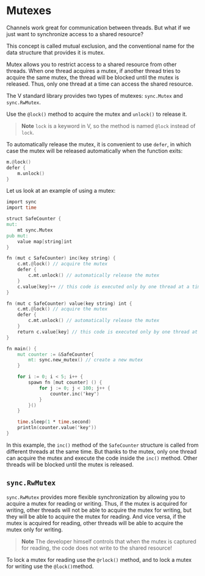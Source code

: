 # Mutexes

Channels work great for communication between threads.
But what if we just want to synchronize access to a shared resource?

This concept is called mutual exclusion, and the conventional name for the data structure that
provides it is mutex.

Mutex allows you to restrict access to a shared resource from other threads.
When one thread acquires a mutex, if another thread tries to acquire the same mutex, the thread will
be blocked until the mutex is released.
Thus, only one thread at a time can access the shared resource.

The V standard library provides two types of mutexes: `sync.Mutex` and `sync.RwMutex`.

Use the `@lock()` method to acquire the mutex and `unlock()` to release it.

> **Note**
> `lock` is a keyword in V, so the method is named `@lock` instead of `lock`.

To automatically release the mutex, it is convenient to use `defer`, in which case the mutex will be
released automatically when the function exits:

```v ignore
m.@lock()
defer {
    m.unlock()
}
```

Let us look at an example of using a mutex:

```v play
import sync
import time

struct SafeCounter {
mut:
	mt sync.Mutex
pub mut:
	value map[string]int
}

fn (mut c SafeCounter) inc(key string) {
	c.mt.@lock() // acquire the mutex
	defer {
		c.mt.unlock() // automatically release the mutex
	}
	c.value[key]++ // this code is executed only by one thread at a time
}

fn (mut c SafeCounter) value(key string) int {
	c.mt.@lock() // acquire the mutex
	defer {
		c.mt.unlock() // automatically release the mutex
	}
	return c.value[key] // this code is executed only by one thread at a time
}

fn main() {
	mut counter := &SafeCounter{
		mt: sync.new_mutex() // create a new mutex
	}

	for i := 0; i < 5; i++ {
		spawn fn [mut counter] () {
			for j := 0; j < 100; j++ {
				counter.inc('key')
			}
		}()
	}

	time.sleep(1 * time.second)
	println(counter.value('key'))
}
```

In this example, the `inc()` method of the `SafeCounter` structure is called from different threads
at the same time.
But thanks to the mutex, only one thread can acquire the mutex and execute the code inside
the `inc()` method.
Other threads will be blocked until the mutex is released.

## `sync.RwMutex`

`sync.RwMutex` provides more flexible synchronization by allowing you to acquire a mutex for reading
or writing.
Thus, if the mutex is acquired for writing, other threads will not be able to acquire the mutex
for writing, but they will be able to acquire the mutex for reading.
And vice versa, if the mutex is acquired for reading, other threads will be able to acquire the
mutex only for writing.

> **Note**
> The developer himself controls that when the mutex is captured for reading, the code does not
> write to the shared resource!

To lock a mutex for reading use the `@rlock()` method, and to lock a mutex for writing use
the `@lock()`method.
